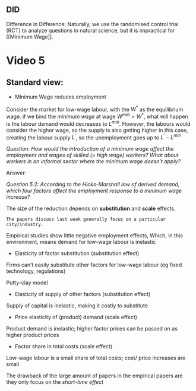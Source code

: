 ## DID

Difference in Difference: Naturally, we use the randomised control trial (RCT) to analyze questions in natural science, but it is impractical for [[Minimum Wage]]. 

# Video 5

## Standard view:

- Minimum Wage reduces employment



Consider the market for low-wage labour, with the $W^{*}$ as the equilibrium wage. if we bind the *minimum wage* at wage $W^{min}>W^{*}$, what will happen is the labour demand would decreases to  $L^{min}$. However, the labours would consider the higher wage, so the supply is also getting higher in this case, creating the labour supply $L^{'}$, so the unemployment goes up to $L^{'}- L^{min}$

*Question: How would the introduction of a minimum wage affect the employment and wages of skilled (= high wage) workers? What about workers in an informal sector where the minimum wage doesn’t apply?*

Answer: 

*Question 5.2: According to the Hicks-Marshall law of derived demand, which four factors affect the employment response to a minimum wage increase?*

The size of the reduction depends on **substitution** and **scale** effects. 

	The papers discuss last week generally focus on a particular city/industry.

Empirical studies show little negative employment effects, Which, in this environment, means demand for low-wage labour is inelastic

- Elasticity of factor substitution (substitution effect)

Firms can’t easily substitute other factors for low-wage labour (eg fixed technology, regulations)

Putty-clay model

- Elasticity of supply of other factors (substitution effect)

Supply of capital is inelastic, making it costly to substitute

- Price elasticity of (product) demand (scale effect)

Product demand is inelastic; higher factor prices can be passed on as higher product prices

- Factor share in total costs (scale effect)

Low-wage labour is a small share of total costs; cost/ price increases are small

The drawback of the large amount of papers in the empirical papers are they only focus on the *short-time effect*

